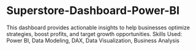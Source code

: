 # Superstore-Dashboard-Power-BI
This dashboard provides actionable insights to help businesses optimize strategies, boost profits, and target growth opportunities.
Skills Used: Power BI, Data Modeling, DAX, Data Visualization, Business Analysis
